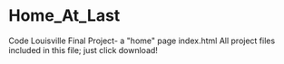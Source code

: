 # Home_At_Last
Code Louisville Final Project- a "home" page
index.html
All project files included in this file; just click download!
